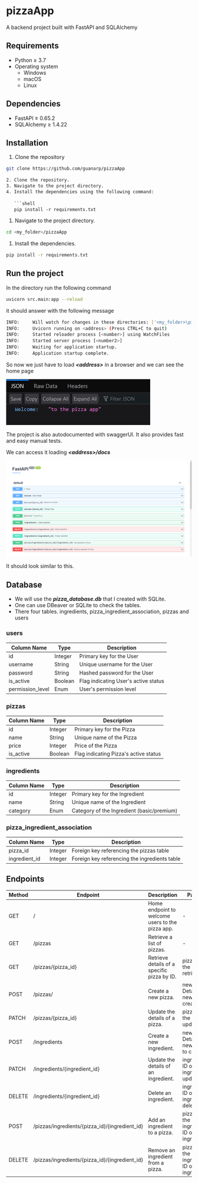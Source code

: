 # pizzaApp

A backend project built with FastAPI and SQLAlchemy

## Requirements

- Python ≥ 3.7
- Operating system
    - Windows
    - macOS
    - Linux

## Dependencies

- FastAPI  ≥ 0.65.2
- SQLAlchemy ≥ 1.4.22

## Installation

1. Clone the repository

```bash
git clone https://github.com/guanarp/pizzaApp
```

```
2. Clone the repository.
3. Navigate to the project directory.
4. Install the dependencies using the following command:

   ```shell
   pip install -r requirements.txt
```

1. Navigate to the project directory.

```bash
cd <my_folder>/pizzaApp
```

1. Install the dependencies.

```bash
pip install -r requirements.txt
```

## Run the project

In the directory run the following command

```bash
uvicorn src.main:app --reload

```

it should answer with the following message

```bash
INFO:     Will watch for changes in these directories: ['<my_folder>\pizzaApp']
INFO:     Uvicorn running on <address> (Press CTRL+C to quit)
INFO:     Started reloader process [<number>] using WatchFiles
INFO:     Started server process [<number2>]
INFO:     Waiting for application startup.
INFO:     Application startup complete.
```

So now we just have to load ***&lt;address&gt;*** in a browser and we can see the home page

![Untitled](imgs/Untitled.png)

The project is also autodocumented with swaggerUI. It also provides fast and easy manual tests.

We can access it loading ***&lt;address&gt;/docs***

![Untitled](imgs/Untitled%201.png)

It should look similar to this.

## Database

- We will use the ***pizza_database.db*** that I created with SQLite.
- One can use DBeaver or SQLite to check the tables.
- There four tables. ingredients, pizza_ingredient_association, pizzas and users

### users

| Column Name | Type | Description |
| --- | --- | --- |
| id | Integer | Primary key for the User |
| username | String | Unique username for the User |
| password | String | Hashed password for the User |
| is_active | Boolean | Flag indicating User's active status |
| permission_level | Enum | User's permission level |

### pizzas

| Column Name | Type | Description |
| --- | --- | --- |
| id | Integer | Primary key for the Pizza |
| name | String | Unique name of the Pizza |
| price | Integer | Price of the Pizza |
| is_active | Boolean | Flag indicating Pizza's active status |

### ingredients

| Column Name | Type | Description |
| --- | --- | --- |
| id | Integer | Primary key for the Ingredient |
| name | String | Unique name of the Ingredient |
| category | Enum | Category of the Ingredient (basic/premium) |

### pizza_ingredient_association

| Column Name | Type | Description |
| --- | --- | --- |
| pizza_id | Integer | Foreign key referencing the pizzas table |
| ingredient_id | Integer | Foreign key referencing the ingredients table |

## Endpoints

| Method | Endpoint | Description | Parameters |
| --- | --- | --- | --- |
| GET | / | Home endpoint to welcome users to the pizza app. | - |
| GET | /pizzas | Retrieve a list of pizzas. | - |
| GET | /pizzas/{pizza_id} | Retrieve details of a specific pizza by ID. | pizza_id: ID of the pizza to retrieve |
| POST | /pizzas/ | Create a new pizza. | new_pizza: Details of the new pizza to create |
| PATCH | /pizzas/{pizza_id} | Update the details of a pizza. | pizza_id: ID of the pizza to update |
| POST | /ingredients | Create a new ingredient. | new_ingredient: Details of the new ingredient to create |
| PATCH | /ingredients/{ingredient_id} | Update the details of an ingredient. | ingredient_id: ID of the ingredient to update |
| DELETE | /ingredients/{ingredient_id} | Delete an ingredient. | ingredient_id: ID of the ingredient to delete |
| POST | /pizzas/ingredients/{pizza_id}/{ingredient_id} | Add an ingredient to a pizza. | pizza_id: ID of the pizza <br>ingredient_id: ID of the ingredient |
| DELETE | /pizzas/ingredients/{pizza_id}/{ingredient_id} | Remove an ingredient from a pizza. | pizza_id: ID of the pizza <br>ingredient_id: ID of the ingredient |
